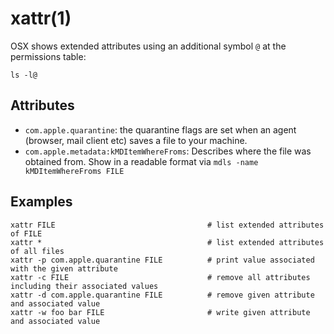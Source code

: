 # xattr(1)

OSX shows extended attributes using an additional symbol `@` at the permissions table:

    ls -l@

## Attributes

* `com.apple.quarantine`: the quarantine flags are set when an agent (browser, mail client etc) saves a file to your machine.
* `com.apple.metadata:kMDItemWhereFroms`: Describes where the file was obtained from. Show in a readable format via `mdls -name kMDItemWhereFroms FILE`

## Examples

    xattr FILE                                  # list extended attributes of FILE
    xattr *                                     # list extended attributes of all files
    xattr -p com.apple.quarantine FILE          # print value associated with the given attribute
    xattr -c FILE                               # remove all attributes including their associated values
    xattr -d com.apple.quarantine FILE          # remove given attribute and associated value
    xattr -w foo bar FILE                       # write given attribute and associated value
